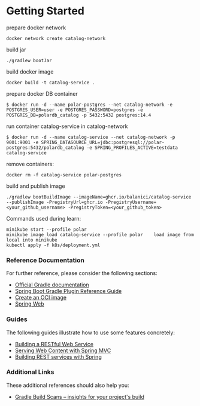 # Getting Started

prepare docker network
```shell
docker network create catalog-network
```

build jar
```shell
./gradlew bootJar
```
build docker image
```shell
docker build -t catalog-service .
```
prepare docker DB container
```shell
$ docker run -d --name polar-postgres --net catalog-network -e POSTGRES_USER=user -e POSTGRES_PASSWORD=postgres -e POSTGRES_DB=polardb_catalog -p 5432:5432 postgres:14.4
```
run container catalog-service in catalog-network
```shell
$ docker run -d --name catalog-service --net catalog-network -p 9001:9001 -e SPRING_DATASOURCE_URL=jdbc:postgresql://polar-postgres:5432/polardb_catalog -e SPRING_PROFILES_ACTIVE=testdata catalog-service
```
remove containers:
```shell
docker rm -f catalog-service polar-postgres
```
build and publish image
```shell
./gradlew bootBuildImage --imageName=ghcr.io/balanici/catalog-service --publishImage -PregistryUrl=ghcr.io -PregistryUsername=<your_github_username> -PregistryToken=<your_github_token>
```

Commands used during learn:
```shell
minikube start --profile polar
minikube image load catalog-service --profile polar    load image from local into minikube
kubectl apply -f k8s/deployment.yml

```

### Reference Documentation

For further reference, please consider the following sections:

* [Official Gradle documentation](https://docs.gradle.org)
* [Spring Boot Gradle Plugin Reference Guide](https://docs.spring.io/spring-boot/docs/3.0.0/gradle-plugin/reference/html/)
* [Create an OCI image](https://docs.spring.io/spring-boot/docs/3.0.0/gradle-plugin/reference/html/#build-image)
* [Spring Web](https://docs.spring.io/spring-boot/docs/3.0.0/reference/htmlsingle/#web)

### Guides

The following guides illustrate how to use some features concretely:

* [Building a RESTful Web Service](https://spring.io/guides/gs/rest-service/)
* [Serving Web Content with Spring MVC](https://spring.io/guides/gs/serving-web-content/)
* [Building REST services with Spring](https://spring.io/guides/tutorials/rest/)

### Additional Links

These additional references should also help you:

* [Gradle Build Scans – insights for your project's build](https://scans.gradle.com#gradle)

